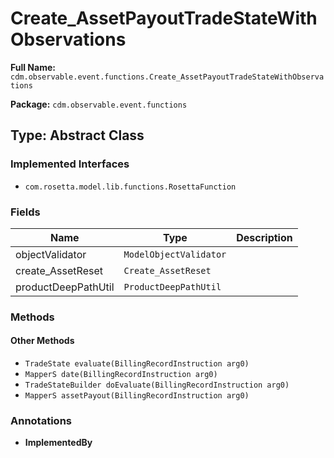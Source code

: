 # Create_AssetPayoutTradeStateWithObservations

**Full Name:** `cdm.observable.event.functions.Create_AssetPayoutTradeStateWithObservations`

**Package:** `cdm.observable.event.functions`

## Type: Abstract Class

### Implemented Interfaces

- `com.rosetta.model.lib.functions.RosettaFunction`

### Fields

| Name | Type | Description |
|------|------|-------------|
| objectValidator | `ModelObjectValidator` |  |
| create_AssetReset | `Create_AssetReset` |  |
| productDeepPathUtil | `ProductDeepPathUtil` |  |

### Methods

#### Other Methods

- `TradeState evaluate(BillingRecordInstruction arg0)`
- `MapperS date(BillingRecordInstruction arg0)`
- `TradeStateBuilder doEvaluate(BillingRecordInstruction arg0)`
- `MapperS assetPayout(BillingRecordInstruction arg0)`

### Annotations

- **ImplementedBy**

